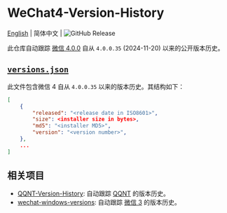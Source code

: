 # WeChat4-Version-History

[English](README.md) | 简体中文 | ![GitHub Release](https://img.shields.io/github/v/release/PRO-2684/WeChat4-Version-History?logo=wechat&color=07c160)

此仓库自动跟踪 [微信 4.0.0](https://pc.weixin.qq.com/) 自从 `4.0.0.35` (2024-11-20) 以来的公开版本历史。

## [`versions.json`](versions.json)

此文件包含微信 4 自从 `4.0.0.35` 以来的版本历史。其结构如下：

```json
[
    {
        "released": "<release date in ISO8601>",
        "size": <installer size in bytes>,
        "md5": "<installer MD5>",
        "version": "<version number>",
    },
    ...
]
```

## 相关项目

- [QQNT-Version-History](https://github.com/PRO-2684/qqnt-version-history): 自动跟踪 [QQNT](https://im.qq.com/pcqq/index.shtml) 的版本历史。
- [wechat-windows-versions](https://github.com/tom-snow/wechat-windows-versions): 自动跟踪 [微信 3](https://pc.weixin.qq.com/) 的版本历史。
